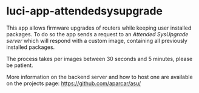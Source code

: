 # luci-app-attendedsysupgrade

This app allows firmware upgrades of routers while keeping user installed packages.
To do so the app sends a request to an *Attended SysUpgrade server* which will
respond with a custom image, containing all previously installed packages.

The process takes per images between 30 seconds and 5 minutes, please be
patient.

More information on the backend server and how to host one are available on the
projects page: https://github.com/aparcar/asu/
